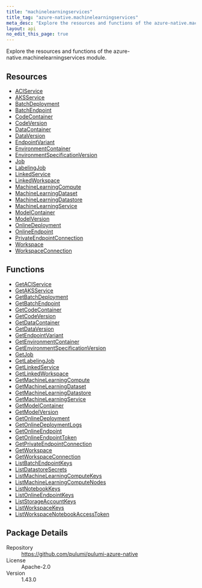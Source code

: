 ```yaml
---
title: "machinelearningservices"
title_tag: "azure-native.machinelearningservices"
meta_desc: "Explore the resources and functions of the azure-native.machinelearningservices module."
layout: api
no_edit_this_page: true
---
```


<!-- WARNING: this file was generated by Pulumi Docs Generator. -->
<!-- Do not edit by hand unless you're certain you know what you are doing! -->

Explore the resources and functions of the azure-native.machinelearningservices module.

<h2 id="resources">Resources</h2>
<ul class="api">
    <li><a href="aciservice" title="ACIService"><span class="api-symbol api-symbol--resource"></span>ACIService</a></li>
    <li><a href="aksservice" title="AKSService"><span class="api-symbol api-symbol--resource"></span>AKSService</a></li>
    <li><a href="batchdeployment" title="BatchDeployment"><span class="api-symbol api-symbol--resource"></span>BatchDeployment</a></li>
    <li><a href="batchendpoint" title="BatchEndpoint"><span class="api-symbol api-symbol--resource"></span>BatchEndpoint</a></li>
    <li><a href="codecontainer" title="CodeContainer"><span class="api-symbol api-symbol--resource"></span>CodeContainer</a></li>
    <li><a href="codeversion" title="CodeVersion"><span class="api-symbol api-symbol--resource"></span>CodeVersion</a></li>
    <li><a href="datacontainer" title="DataContainer"><span class="api-symbol api-symbol--resource"></span>DataContainer</a></li>
    <li><a href="dataversion" title="DataVersion"><span class="api-symbol api-symbol--resource"></span>DataVersion</a></li>
    <li><a href="endpointvariant" title="EndpointVariant"><span class="api-symbol api-symbol--resource"></span>EndpointVariant</a></li>
    <li><a href="environmentcontainer" title="EnvironmentContainer"><span class="api-symbol api-symbol--resource"></span>EnvironmentContainer</a></li>
    <li><a href="environmentspecificationversion" title="EnvironmentSpecificationVersion"><span class="api-symbol api-symbol--resource"></span>EnvironmentSpecificationVersion</a></li>
    <li><a href="job" title="Job"><span class="api-symbol api-symbol--resource"></span>Job</a></li>
    <li><a href="labelingjob" title="LabelingJob"><span class="api-symbol api-symbol--resource"></span>LabelingJob</a></li>
    <li><a href="linkedservice" title="LinkedService"><span class="api-symbol api-symbol--resource"></span>LinkedService</a></li>
    <li><a href="linkedworkspace" title="LinkedWorkspace"><span class="api-symbol api-symbol--resource"></span>LinkedWorkspace</a></li>
    <li><a href="machinelearningcompute" title="MachineLearningCompute"><span class="api-symbol api-symbol--resource"></span>MachineLearningCompute</a></li>
    <li><a href="machinelearningdataset" title="MachineLearningDataset"><span class="api-symbol api-symbol--resource"></span>MachineLearningDataset</a></li>
    <li><a href="machinelearningdatastore" title="MachineLearningDatastore"><span class="api-symbol api-symbol--resource"></span>MachineLearningDatastore</a></li>
    <li><a href="machinelearningservice" title="MachineLearningService"><span class="api-symbol api-symbol--resource"></span>MachineLearningService</a></li>
    <li><a href="modelcontainer" title="ModelContainer"><span class="api-symbol api-symbol--resource"></span>ModelContainer</a></li>
    <li><a href="modelversion" title="ModelVersion"><span class="api-symbol api-symbol--resource"></span>ModelVersion</a></li>
    <li><a href="onlinedeployment" title="OnlineDeployment"><span class="api-symbol api-symbol--resource"></span>OnlineDeployment</a></li>
    <li><a href="onlineendpoint" title="OnlineEndpoint"><span class="api-symbol api-symbol--resource"></span>OnlineEndpoint</a></li>
    <li><a href="privateendpointconnection" title="PrivateEndpointConnection"><span class="api-symbol api-symbol--resource"></span>PrivateEndpointConnection</a></li>
    <li><a href="workspace" title="Workspace"><span class="api-symbol api-symbol--resource"></span>Workspace</a></li>
    <li><a href="workspaceconnection" title="WorkspaceConnection"><span class="api-symbol api-symbol--resource"></span>WorkspaceConnection</a></li>
</ul>

<h2 id="functions">Functions</h2>
<ul class="api">
    <li><a href="getaciservice" title="GetACIService"><span class="api-symbol api-symbol--function"></span>GetACIService</a></li>
    <li><a href="getaksservice" title="GetAKSService"><span class="api-symbol api-symbol--function"></span>GetAKSService</a></li>
    <li><a href="getbatchdeployment" title="GetBatchDeployment"><span class="api-symbol api-symbol--function"></span>GetBatchDeployment</a></li>
    <li><a href="getbatchendpoint" title="GetBatchEndpoint"><span class="api-symbol api-symbol--function"></span>GetBatchEndpoint</a></li>
    <li><a href="getcodecontainer" title="GetCodeContainer"><span class="api-symbol api-symbol--function"></span>GetCodeContainer</a></li>
    <li><a href="getcodeversion" title="GetCodeVersion"><span class="api-symbol api-symbol--function"></span>GetCodeVersion</a></li>
    <li><a href="getdatacontainer" title="GetDataContainer"><span class="api-symbol api-symbol--function"></span>GetDataContainer</a></li>
    <li><a href="getdataversion" title="GetDataVersion"><span class="api-symbol api-symbol--function"></span>GetDataVersion</a></li>
    <li><a href="getendpointvariant" title="GetEndpointVariant"><span class="api-symbol api-symbol--function"></span>GetEndpointVariant</a></li>
    <li><a href="getenvironmentcontainer" title="GetEnvironmentContainer"><span class="api-symbol api-symbol--function"></span>GetEnvironmentContainer</a></li>
    <li><a href="getenvironmentspecificationversion" title="GetEnvironmentSpecificationVersion"><span class="api-symbol api-symbol--function"></span>GetEnvironmentSpecificationVersion</a></li>
    <li><a href="getjob" title="GetJob"><span class="api-symbol api-symbol--function"></span>GetJob</a></li>
    <li><a href="getlabelingjob" title="GetLabelingJob"><span class="api-symbol api-symbol--function"></span>GetLabelingJob</a></li>
    <li><a href="getlinkedservice" title="GetLinkedService"><span class="api-symbol api-symbol--function"></span>GetLinkedService</a></li>
    <li><a href="getlinkedworkspace" title="GetLinkedWorkspace"><span class="api-symbol api-symbol--function"></span>GetLinkedWorkspace</a></li>
    <li><a href="getmachinelearningcompute" title="GetMachineLearningCompute"><span class="api-symbol api-symbol--function"></span>GetMachineLearningCompute</a></li>
    <li><a href="getmachinelearningdataset" title="GetMachineLearningDataset"><span class="api-symbol api-symbol--function"></span>GetMachineLearningDataset</a></li>
    <li><a href="getmachinelearningdatastore" title="GetMachineLearningDatastore"><span class="api-symbol api-symbol--function"></span>GetMachineLearningDatastore</a></li>
    <li><a href="getmachinelearningservice" title="GetMachineLearningService"><span class="api-symbol api-symbol--function"></span>GetMachineLearningService</a></li>
    <li><a href="getmodelcontainer" title="GetModelContainer"><span class="api-symbol api-symbol--function"></span>GetModelContainer</a></li>
    <li><a href="getmodelversion" title="GetModelVersion"><span class="api-symbol api-symbol--function"></span>GetModelVersion</a></li>
    <li><a href="getonlinedeployment" title="GetOnlineDeployment"><span class="api-symbol api-symbol--function"></span>GetOnlineDeployment</a></li>
    <li><a href="getonlinedeploymentlogs" title="GetOnlineDeploymentLogs"><span class="api-symbol api-symbol--function"></span>GetOnlineDeploymentLogs</a></li>
    <li><a href="getonlineendpoint" title="GetOnlineEndpoint"><span class="api-symbol api-symbol--function"></span>GetOnlineEndpoint</a></li>
    <li><a href="getonlineendpointtoken" title="GetOnlineEndpointToken"><span class="api-symbol api-symbol--function"></span>GetOnlineEndpointToken</a></li>
    <li><a href="getprivateendpointconnection" title="GetPrivateEndpointConnection"><span class="api-symbol api-symbol--function"></span>GetPrivateEndpointConnection</a></li>
    <li><a href="getworkspace" title="GetWorkspace"><span class="api-symbol api-symbol--function"></span>GetWorkspace</a></li>
    <li><a href="getworkspaceconnection" title="GetWorkspaceConnection"><span class="api-symbol api-symbol--function"></span>GetWorkspaceConnection</a></li>
    <li><a href="listbatchendpointkeys" title="ListBatchEndpointKeys"><span class="api-symbol api-symbol--function"></span>ListBatchEndpointKeys</a></li>
    <li><a href="listdatastoresecrets" title="ListDatastoreSecrets"><span class="api-symbol api-symbol--function"></span>ListDatastoreSecrets</a></li>
    <li><a href="listmachinelearningcomputekeys" title="ListMachineLearningComputeKeys"><span class="api-symbol api-symbol--function"></span>ListMachineLearningComputeKeys</a></li>
    <li><a href="listmachinelearningcomputenodes" title="ListMachineLearningComputeNodes"><span class="api-symbol api-symbol--function"></span>ListMachineLearningComputeNodes</a></li>
    <li><a href="listnotebookkeys" title="ListNotebookKeys"><span class="api-symbol api-symbol--function"></span>ListNotebookKeys</a></li>
    <li><a href="listonlineendpointkeys" title="ListOnlineEndpointKeys"><span class="api-symbol api-symbol--function"></span>ListOnlineEndpointKeys</a></li>
    <li><a href="liststorageaccountkeys" title="ListStorageAccountKeys"><span class="api-symbol api-symbol--function"></span>ListStorageAccountKeys</a></li>
    <li><a href="listworkspacekeys" title="ListWorkspaceKeys"><span class="api-symbol api-symbol--function"></span>ListWorkspaceKeys</a></li>
    <li><a href="listworkspacenotebookaccesstoken" title="ListWorkspaceNotebookAccessToken"><span class="api-symbol api-symbol--function"></span>ListWorkspaceNotebookAccessToken</a></li>
</ul>

<h2 id="package-details">Package Details</h2>
<dl class="package-details">
	<dt>Repository</dt>
	<dd><a href="https://github.com/pulumi/pulumi-azure-native">https://github.com/pulumi/pulumi-azure-native</a></dd>
	<dt>License</dt>
	<dd>Apache-2.0</dd>
	<dt>Version</dt>
	<dd>1.43.0</dd>
</dl>

